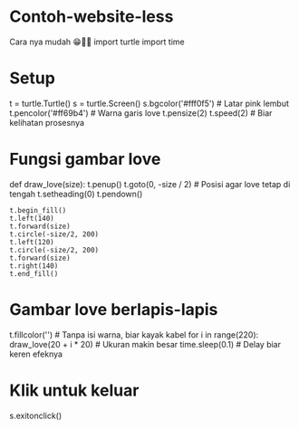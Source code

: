 # Contoh-website-less
Cara nya mudah 😁🤏🗿
import turtle
import time

# Setup
t = turtle.Turtle()
s = turtle.Screen()
s.bgcolor('#fff0f5')        # Latar pink lembut
t.pencolor('#ff69b4')       # Warna garis love
t.pensize(2)
t.speed(2)                  # Biar kelihatan prosesnya

# Fungsi gambar love
def draw_love(size):
    t.penup()
    t.goto(0, -size / 2)    # Posisi agar love tetap di tengah
    t.setheading(0)
    t.pendown()
    
    t.begin_fill()
    t.left(140)
    t.forward(size)
    t.circle(-size/2, 200)
    t.left(120)
    t.circle(-size/2, 200)
    t.forward(size)
    t.right(140)
    t.end_fill()

# Gambar love berlapis-lapis
t.fillcolor('')  # Tanpa isi warna, biar kayak kabel
for i in range(220):
    draw_love(20 + i * 20)  # Ukuran makin besar
    time.sleep(0.1)         # Delay biar keren efeknya

# Klik untuk keluar
s.exitonclick()
